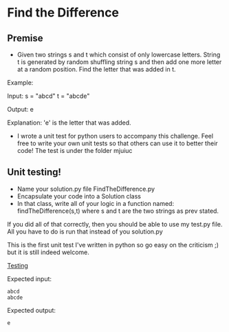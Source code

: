 # Find the Difference

## Premise

-	Given two strings s and t which consist of only lowercase letters. String t is generated by random shuffling string s and then add one more letter at a random position. Find the letter that was added in t.

Example:

Input:
s = "abcd"
t = "abcde"

Output:
e

Explanation:
'e' is the letter that was added.

-	I wrote a unit test for python users to accompany this challenge. Feel free to write your own unit tests so that others can use it to better their code! The test is under the folder mjuiuc

## Unit testing!

-	Name your solution.py file FindTheDifference.py
-	Encapsulate your code into a Solution class
-	In that class, write all of your logic in a function named: findTheDifference(s,t) where s and t are the two strings as prev stated.

If you did all of that correctly, then you should be able to use my test.py file. All you have to do is run that instead of you solution.py

This is the first unit test I've written in python so go easy on the criticism ;) but it is still indeed welcome.

[Testing](#https://github.com/YearOfProgramming/2017Challenges/tree/testing#testing)

Expected input:

    abcd
    abcde

Expected output:

    e
